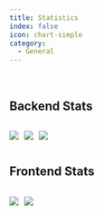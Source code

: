```yaml
---
title: Statistics
index: false
icon: chart-simple
category:
  - General
---
```


<br>

## Backend Stats

<div style="gap: 10px; display: flex; width: fit-content;">

![](https://img.shields.io/badge/dynamic/json?color=brightgreen&label=active%20users&query=active&url=https%3A%2F%2Fapi.coolbox.lol%2Fstats%2Fuser_count)

![](https://sonarcloud.io/api/project_badges/measure?project=SleepyStew_coolbox_backend&metric=alert_status)

![](https://github.com/SleepyStew/coolbox_backend/actions/workflows/django.yml/badge.svg)

</div>

## Frontend Stats

<div style="gap: 10px; display: flex; width: fit-content;">

![](https://sonarcloud.io/api/project_badges/measure?project=T0RNATO_coolbox_extension&metric=alert_status)

![](https://sonarcloud.io/api/project_badges/measure?project=T0RNATO_coolbox_extension&metric=ncloc)

</div>
